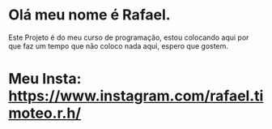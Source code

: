 # Olá meu nome é Rafael.

Este Projeto é do meu curso de programação, estou colocando aqui por que faz um tempo que não coloco nada aqui, espero que gostem.

# Meu Insta: https://www.instagram.com/rafael.timoteo.r.h/
